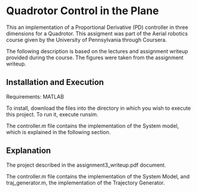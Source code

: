 
# Quadrotor Control in the Plane

This an implementation of a Proportional Derivative (PD) controller in three dimensions for a Quadrotor. This assigment was part of the Aerial robotics course given by the University of Pennsylvania through Coursera.

The following description is based on the lectures and assignment writeup provided during the course. The figures were taken from the assignment writeup.

[//]: # (Image References)

[image1]: ./images/fig1.png
[image2]: ./images/fig2.png

## Installation and Execution

Requirements: MATLAB

To install, download the files into the directory in which you wish to execute this project. To run it, execute runsim.

The controller.m file contains the implementation of the System model, which is explained in the following section.

## Explanation

The project described in the assignment3_writeup.pdf document.

The controller.m file contains the implementation of the System Model, and traj_generator.m, the implementation of the Trajectory Generator.
